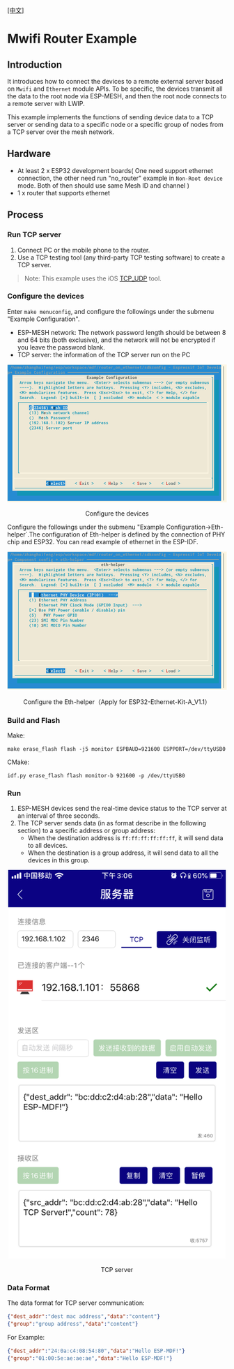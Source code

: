 [[中文]](./README_cn.md)

# Mwifi Router Example

## Introduction

It introduces how to connect the devices to a remote external server based on `Mwifi` and `Ethernet` module APIs. To be specific, the devices transmit all the data to the root node via ESP-MESH, and then the root node connects to a remote server with LWIP.

This example implements the functions of sending device data to a TCP server or sending data to a specific node or a specific group of nodes from a TCP server over the mesh network.

## Hardware

* At least 2 x ESP32 development boards( One need support ethernet connection, the other need run "no_router" example in `Non-Root device` mode. Both of then should use same Mesh ID and channel )
* 1 x router that supports ethernet

## Process

### Run TCP server

1. Connect PC or the mobile phone to the router.
2. Use a TCP testing tool (any third-party TCP testing software) to create a TCP server.

> Note: This example uses the iOS [TCP_UDP](https://itunes.apple.com/cn/app/tcp-udp%E8%B0%83%E8%AF%95%E5%B7%A5%E5%85%B7/id1437239406?mt=8) tool.

### Configure the devices

Enter `make menuconfig`, and configure the followings under the submenu "Example Configuration".

* ESP-MESH network: The network password length should be between 8 and 64 bits (both exclusive), and the network will not be encrypted if you leave the password blank.
* TCP server: the information of the TCP server run on the PC

<div align=center>
<img src="device_config.png"  width="800">
<p> Configure the devices </p>
</div>

Configure the followings under the submenu "Example Configuration->Eth-helper`.The configuration of Eth-helper is defined by the connection of PHY chip and ESP32. You can read example of ethernet in the ESP-IDF.

<div align=center>
<img src="eth_helper_config.png"  width="800">
<p> Configure the Eth-helper（Apply for ESP32-Ethernet-Kit-A_V1.1） </p>
</div>

### Build and Flash

Make:

```shell
make erase_flash flash -j5 monitor ESPBAUD=921600 ESPPORT=/dev/ttyUSB0
```

CMake:

```shell
idf.py erase_flash flash monitor-b 921600 -p /dev/ttyUSB0
```

### Run

1. ESP-MESH devices send the real-time device status to the TCP server at an interval of three seconds.
2. The TCP server sends data (in as format describe in the following section) to a specific address or group address:
    * When the destination address is `ff:ff:ff:ff:ff:ff`, it will send data to all devices.
    * When the destination is a group address, it will send data to all the devices in this group.

<div align=center>
<img src="tcp_server.png"  width="500">
<p> TCP server </p>
</div>

### Data Format

The data format for TCP server communication:

```json
{"dest_addr":"dest mac address","data":"content"}
{"group":"group address","data":"content"}
```

For Example:

```json
{"dest_addr":"24:0a:c4:08:54:80","data":"Hello ESP-MDF!"}
{"group":"01:00:5e:ae:ae:ae","data":"Hello ESP-MDF!"}
```
